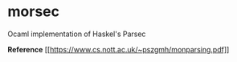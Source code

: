 # morsec
Ocaml implementation of Haskel's Parsec

**Reference**
[[https://www.cs.nott.ac.uk/~pszgmh/monparsing.pdf]]
